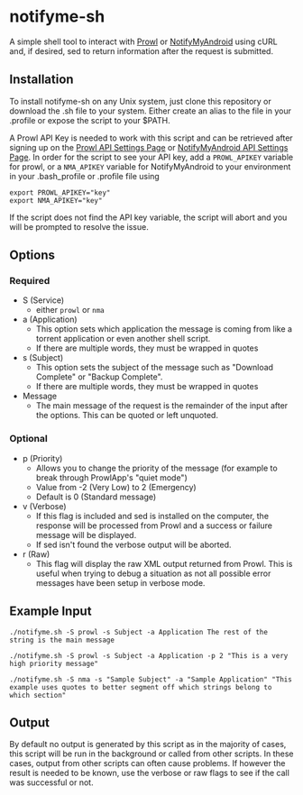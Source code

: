 # notifyme-sh

A simple shell tool to interact with [Prowl](http://www.prowlapp.com/) or [NotifyMyAndroid](https://www.notifymyandroid.com) using cURL and, if desired, sed to return information after the request is submitted.

## Installation

To install notifyme-sh on any Unix system, just clone this repository or download the .sh file to your system. Either create an alias to the file in your .profile or expose the script to your $PATH.

A Prowl API Key is needed to work with this script and can be retrieved after signing up on the [Prowl API Settings Page](https://www.prowlapp.com/api_settings.php) or [NotifyMyAndroid API Settings Page](https://www.notifymyandroid.com/account.jsp). In order for the script to see your API key, add a `PROWL_APIKEY` variable for prowl, or a `NMA_APIKEY` variable for NotifyMyAndroid to your environment in your .bash_profile or .profile file using

    export PROWL_APIKEY="key"
    export NMA_APIKEY="key"

If the script does not find the API key variable, the script will abort and you will be prompted to resolve the issue.

## Options

### Required

- S (Service)
  - either `prowl` or `nma`
- a (Application)
  - This option sets which application the message is coming from like a torrent application or even another shell script.
  - If there are multiple words, they must be wrapped in quotes
- s (Subject)
  - This option sets the subject of the message such as "Download Complete" or "Backup Complete".
  - If there are multiple words, they must be wrapped in quotes
- Message
  - The main message of the request is the remainder of the input after the options. This can be quoted or left unquoted.

### Optional

- p (Priority)
  - Allows you to change the priority of the message (for example to break through ProwlApp's "quiet mode")
  - Value from -2 (Very Low) to 2 (Emergency)
  - Default is 0 (Standard message)
- v (Verbose)
  - If this flag is included and sed is installed on the computer, the response will be processed from Prowl and a success or failure message will be displayed.
  - If sed isn't found the verbose output will be aborted.
- r (Raw)
  - This flag will display the raw XML output returned from Prowl. This is useful when trying to debug a situation as not all possible error messages have been setup in verbose mode.


## Example Input

    ./notifyme.sh -S prowl -s Subject -a Application The rest of the string is the main message

    ./notifyme.sh -S prowl -s Subject -a Application -p 2 "This is a very high priority message"

    ./notifyme.sh -S nma -s "Sample Subject" -a "Sample Application" "This example uses quotes to better segment off which strings belong to which section"

## Output

By default no output is generated by this script as in the majority of cases, this script will be run in the background or called from other scripts. In these cases, output from other scripts can often cause problems. If however the result is needed to be known, use the verbose or raw flags to see if the call was successful or not.
